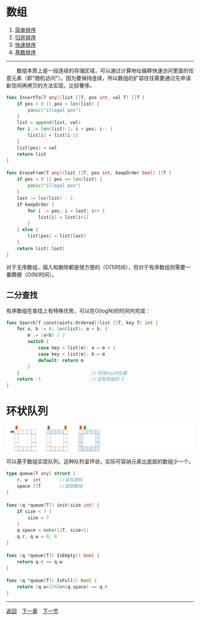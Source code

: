 # 数组
 1. [简单排序](1A.md)
 2. [归并排序](1B.md)
 3. [快速排序](1C.md)
 4. [基数排序](1D.md)

___
　　数组本质上是一段连续的存储区域，可以通过计算地址偏移快速访问里面的任意元素（即"随机访问"）。因为要保持连续，所以数组的扩容往往需要通过先申请新空间再拷贝的方法实现，比较奢侈。

```go
func InsertTo[T any](list []T, pos int, val T) []T {
    if pos < 0 || pos > len(list) {
        panic("illegal pos")
    }
    list = append(list, val)
    for i := len(list)-1; i > pos; i-- {
        list[i] = list[i-1]
    }
    list[pos] = val
    return list
}

func EraseFrom[T any](list []T, pos int, keepOrder bool) []T {
    if pos < 0 || pos >= len(list) {
        panic("illegal pos")
    }
    last := len(list) - 1
    if keepOrder {
        for i := pos; i < last; i++ {
            list[i] = list[i+1]
        }
    } else {
        list[pos] = list[last]
    }
    return list[:last]
}
```
对于无序数组，插入和删除都是很方便的（O(1)时间），但对于有序数组则需要一番腾挪（O(N)时间）。

## 二分查找
有序数组在查找上有特殊优势，可以在O(logN)的时间内完成：
```go
func Search[T constraints.Ordered](list []T, key T) int {
    for a, b := 0, len(list); a < b; {
        m := (a+b) / 2
        switch {
            case key > list[m]: a = m + 1
            case key < list[m]: b = m
            default: return m           
        }
    }                           //寻找key的位置
    return -1                   //没有则返回-1
}
```

# 环状队列
![](images/CyclicQueue.png)

可以基于数组实现队列，这种队列呈环状，实际可容纳元素比底层的数组少一个。
```go
type queue[T any] struct {
    r, w  int       //读写游标
    space []T       //底层数组
}

func (q *queue[T]) init(size int) {
    if size < 7 {
        size = 7
    }
    q.space = make([]T, size+1)
    q.r, q.w = 0, 0
}

func (q *queue[T]) IsEmpty() bool {
    return q.r == q.w
}

func (q *queue[T]) IsFull() bool {
    return (q.w+1)%len(q.space) == q.r
}
```

---
[返回](../README.md)　[下一章](2.md)　[下一节](1A.md)